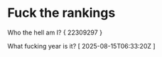 # Fuck the rankings

Who the hell am I?
{ 22309297 }

What fucking year is it?
[ 2025-08-15T06:33:20Z ]
